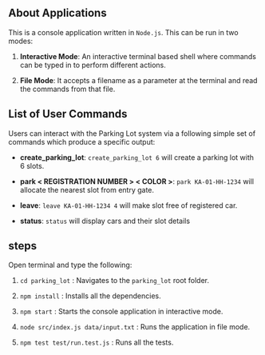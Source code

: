 ## About Applications

This is a console application written in `Node.js`. This can be run in two modes:

1. **Interactive Mode**: An interactive terminal based shell where commands can be typed in to perform different actions.

2. **File Mode**: It accepts a filename as a parameter at the terminal and read the commands from that file.

## List of User Commands

Users can interact with the Parking Lot system via a following simple set of commands which produce a specific output:

- **create_parking_lot**: `create_parking_lot 6` will create a parking lot with 6 slots.

- **park < REGISTRATION NUMBER > < COLOR >**: `park KA-01-HH-1234` will allocate the nearest slot from entry gate.

- **leave**: `leave KA-01-HH-1234 4` will make slot free of registered car.

- **status**: `status` will display cars and their slot details

## steps 

Open terminal and type the following:

1. `cd parking_lot` : Navigates to the `parking_lot` root folder.

2. `npm install` : Installs all the dependencies.

3. `npm start` : Starts the console application in interactive mode.

4. `node src/index.js data/input.txt` : Runs the application in file mode.

5. `npm test test/run.test.js` : Runs all the tests.



